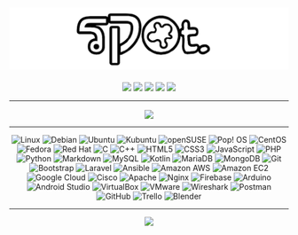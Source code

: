 ## <a href="http://spot.tracert.id"><img alt="cover-github" src="https://github.com/bukanspot/bukanspot/blob/main/images/spot.png"></a>
<p align="center">
  <a href = "https://dev.to/bukanspot"><img src="https://img.shields.io/badge/-dev.to-0A0A0A?logo=dev.to&logoColor=white&style=for-the-badge" /></a>
  <a href = "https://bukanspot.blogspot.com/"><img src="https://img.shields.io/badge/-Blogger-FF5722?logo=Blogger&logoColor=white&style=for-the-badge" /></a>
  <a href = "https://bukanspot.gitbook.io"><img src="https://img.shields.io/badge/-GitBook-3884FF?logo=gitbook&logoColor=white&style=for-the-badge" /></a>
  <a href = "https://www.reddit.com/user/bukanspot"><img src="https://img.shields.io/badge/-Reddit-FF4500?logo=Reddit&logoColor=white&style=for-the-badge" /></a>
  <a href = "https://bukanspot.medium.com"><img src="https://img.shields.io/badge/-Medium-000000?logo=Medium&logoColor=white&style=for-the-badge" /></a>
  
---

<div align="center">
  <p>
      <img align="center" src="https://github-readme-streak-stats.herokuapp.com?user=bukanspot&theme=highcontrast&hide_border=false&border_radius=20" />
  </p>
</div>

---

<p align="center">
  <!-- Linux -->
  <img alt="Linux" src="https://img.shields.io/badge/-Linux-FCC624?logo=linux&logoColor=white&style=for-the-badge" />
  <img alt="Debian" src="https://img.shields.io/badge/-Debian-A81D33?logo=Debian&logoColor=white&style=for-the-badge" />
  <img alt="Ubuntu" src="https://img.shields.io/badge/-Ubuntu-E95420?logo=Ubuntu&logoColor=white&style=for-the-badge" />
  <img alt="Kubuntu" src="https://img.shields.io/badge/-Kubuntu-0079C1?logo=Kubuntu&logoColor=white&style=for-the-badge" />
  <img alt="openSUSE" src="https://img.shields.io/badge/-openSUSE-73BA25?logo=openSUSE&logoColor=white&style=for-the-badge" />
  <img alt="Pop! OS" src="https://img.shields.io/badge/-Pop!_OS-48B9C7?logo=Pop!_OS&logoColor=white&style=for-the-badge" />
  <img alt="CentOS" src="https://img.shields.io/badge/-CentOS-262577?logo=CentOS&logoColor=white&style=for-the-badge" />
  <img alt="Fedora" src="https://img.shields.io/badge/-Fedora-51A2DA?logo=Fedora&logoColor=white&style=for-the-badge" />
  <img alt="Red Hat" src="https://img.shields.io/badge/-Red%20Hat-EE0000?logo=Red%20Hat&logoColor=white&style=for-the-badge" />
  
  <!-- Language -->
  <img alt="C" src="https://img.shields.io/badge/-C-A8B9CC?logo=c&logoColor=white&style=for-the-badge" />
  <img alt="C++" src="https://img.shields.io/badge/-C++-00599C?logo=c++&logoColor=white&style=for-the-badge" />
  <img alt="HTML5" src="https://img.shields.io/badge/-HTML5-E34F26?logo=HTML5&logoColor=white&style=for-the-badge" />
  <img alt="CSS3" src="https://img.shields.io/badge/-CSS3-1572B6?logo=CSS3&logoColor=white&style=for-the-badge" />
  <img alt="JavaScript" src="https://img.shields.io/badge/-JavaScript-F7DF1E?logo=JavaScript&logoColor=white&style=for-the-badge" />
  <img alt="PHP" src="https://img.shields.io/badge/-PHP-777BB4?logo=PHP&logoColor=white&style=for-the-badge" />
  <img alt="Python" src="https://img.shields.io/badge/-Python-3776AB?logo=Python&logoColor=white&style=for-the-badge" />
  <img alt="Markdown" src="https://img.shields.io/badge/-Markdown-000000?logo=Markdown&logoColor=white&style=for-the-badge" />
  <img alt="MySQL" src="https://img.shields.io/badge/-MySQL-4479A1?logo=MySQL&logoColor=white&style=for-the-badge" />
  <img alt="Kotlin" src="https://img.shields.io/badge/-Kotlin-7F52FF?logo=kotlin&logoColor=white&style=for-the-badge" />
  
  <!-- Tools -->
  <img alt="MariaDB" src="https://img.shields.io/badge/-MariaDB-003545?logo=MariaDB&logoColor=white&style=for-the-badge" />
  <img alt="MongoDB" src="https://img.shields.io/badge/-MongoDB-47A248?logo=MongoDB&logoColor=white&style=for-the-badge" />
  <img alt="Git" src="https://img.shields.io/badge/-Git-F05032?logo=Git&logoColor=white&style=for-the-badge" />
  <img alt="Bootstrap" src="https://img.shields.io/badge/-Bootstrap-7952B3?logo=bootstrap&logoColor=white&style=for-the-badge" />
  <img alt="Laravel" src="https://img.shields.io/badge/-Laravel-FF2D20?logo=laravel&logoColor=white&style=for-the-badge" />
  <img alt="Ansible" src="https://img.shields.io/badge/-Ansible-EE0000?logo=ansible&logoColor=white&style=for-the-badge" />
  <img alt="Amazon AWS" src="https://img.shields.io/badge/-Amazon%20AWS-232F3E?logo=Amazon%20AWS&logoColor=white&style=for-the-badge" />
  <img alt="Amazon EC2" src="https://img.shields.io/badge/-Amazon%20EC2-FF9900?logo=Amazon%20EC2&logoColor=white&style=for-the-badge" />
  <img alt="Google Cloud" src="https://img.shields.io/badge/-Google%20Cloud-4285F4?logo=Google%20Cloud&logoColor=white&style=for-the-badge" />
  <img alt="Cisco" src="https://img.shields.io/badge/-Cisco-1BA0D7?logo=Cisco&logoColor=white&style=for-the-badge" />
  <img alt="Apache" src="https://img.shields.io/badge/-Apache-EE0000?logo=apache&logoColor=white&style=for-the-badge" />
  <img alt="Nginx" src="https://img.shields.io/badge/-Nginx-009639?logo=nginx&logoColor=white&style=for-the-badge" />
  <img alt="Firebase" src="https://img.shields.io/badge/-Firebase-FFCA28?logo=firebase&logoColor=white&style=for-the-badge" />
  
  <!-- Apps -->
  <img alt="Arduino" src="https://img.shields.io/badge/-Arduino-00979D?logo=arduino&logoColor=white&style=for-the-badge" />
  <img alt="Android Studio" src="https://img.shields.io/badge/-Android Studio-3DDC84?logo=androidstudio&logoColor=white&style=for-the-badge" />
  <img alt="VirtualBox" src="https://img.shields.io/badge/-VirtualBox-183A61?logo=virtualbox&logoColor=white&style=for-the-badge" />
  <img alt="VMware" src="https://img.shields.io/badge/-VMware-607078?logo=vmware&logoColor=white&style=for-the-badge" />
  <img alt="Wireshark" src="https://img.shields.io/badge/-Wireshark-1679A7?logo=Wireshark&logoColor=white&style=for-the-badge" />
  <img alt="Postman" src="https://img.shields.io/badge/-Postman-FF6C37?logo=Postman&logoColor=white&style=for-the-badge" />
  <img alt="GitHub" src="https://img.shields.io/badge/-GitHub-181717?logo=GitHub&logoColor=white&style=for-the-badge" />
  <img alt="Trello" src="https://img.shields.io/badge/-Trello-0052CC?logo=Trello&logoColor=white&style=for-the-badge" />
  <img alt="Blender" src="https://img.shields.io/badge/-Blender-F5792A?logo=blender&logoColor=white&style=for-the-badge" />
</p>

---

<p align="center">
  <a href="https://www.buymeacoffee.com/bukanspot"><img src="https://img.buymeacoffee.com/button-api/?text=Buy%20me%20a%20coffee&emoji=&slug=bukanspot&button_colour=FFDD00&font_colour=000000&font_family=Cookie&outline_colour=000000&coffee_colour=ffffff" /></a>
</p>
